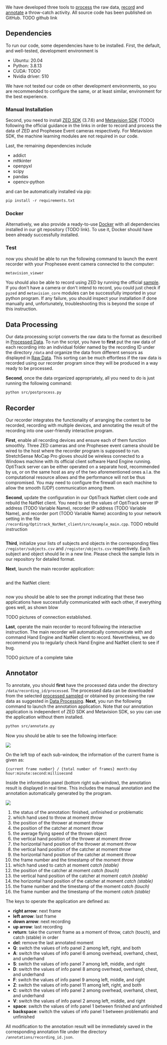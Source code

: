 We have developed three tools to [process](#data-processing) the raw data, [record](#recorder) and [annotate](#annotator) a throw-catch activity. All source code has been published on GitHub. TODO github link

## Dependencies

To run our code, some dependencies have to be installed. First, the default, and well-tested, development environment is

* Ubuntu: 20.04
* Python: 3.8.13
* CUDA: TODO
* Nvidia driver: 510

We have not tested our code on other development environments, so you are recommended to configure the same, or at least similar, environment for the best experience.

### Manual Installation

Second, you need to install [ZED SDK](https://www.stereolabs.com/docs/installation/) (3.7.6) and [Metavision SDK](https://docs.prophesee.ai/stable/installation/index.html) (TODO) following the official guidance in the links in order to record and process the data of ZED and Prophesee Event cameras respectively. For Metavision SDK, the machine learning modules are not required in our code.

Last, the remaining dependencies include

* addict
* mttkinter
* openpyxl
* scipy
* pandas
* opencv-python

and can be automatically installed via pip:

```p
pip install -r requirements.txt
```

### Docker

Alternatively, we also provide a ready-to-use [Docker](https://www.docker.com/) with all dependencies installed in our git repository (TODO link). To use it, Docker should have been already successfully installed.

### Test

now you should be able to run the following command to launch the event recorder with your Prophesee event camera connected to the computer:

```p
metavision_viewer
```

You should also be able to record using ZED by running the official [sample](https://github.com/stereolabs/zed-examples/tree/master/svo%20recording/recording/python). If you don't have a camera or don't intend to record, you could just check if `pyzed` and `metavision_core` modules can be successfully imported in your python program. If any failure, you should inspect your installation if done manually and, unfortunately, troubleshooting this is beyond the scope of this instruction.

 

## Data Processing

Our data processing script converts the raw data to the format as described in [Processed Data](https://lipengroboticsx.github.io/dataset/). To run the script, you have to **first** put the raw data of each recording into an individual folder named by the recording ID under the directory `/data` and organize the data from different sensors as displayed in [Raw Data](https://lipengroboticsx.github.io/dataset/). This sorting can be much effortless if the raw data is recorded using our recorder program since they will be produced in a way ready to be processed.

**Second**, once the data organized appropriately, all you need to do is just running the following command:

```p
python src/postprocess.py
```



## Recorder

Our recorder integrates the functionality of arranging the content to be recorded, recording with multiple devices, and annotating the result of the recording into one user-friendly interactive program. 

**First**, enable all recording devices and ensure each of them function smoothly. Three ZED cameras and one Prophesee event camera should be wired to the host where the recorder program is supposed to run. StretchSense MoCap Pro gloves should be wireless connected to a Windows machine with its official client software Hand Engine running. OptiTrack server can be either operated on a separate host, recommended by us, or on the same host as any of the two aforementioned ones a.l.a. the computational resource allows and the performance will not be thus compromised. You may need to configure the firewall on each machine to allow the smooth (UDP) communication among them.

**Second**, update the configuration in our OptiTrack NatNet client code and rebuild the NatNet client. You need to set the values of OptiTrack server IP address (TODO Variable Name), recorder IP address (TODO Variable Name), and recorder port (TODO Variable Name) according to your network setting in the file `/recording/Optitrack_NatNet_client/src/example_main.cpp`.  TODO rebuild instruction

```p

```

**Third**, initialize your lists of subjects and objects in the corresponding files `/register/subjects.csv` and `/register/objects.csv` respectively. Each subject and object should lie in a new line. Please check the sample lists in our repository for detailed format.

**Next**, launch the main recorder application:

```

```

and the NatNet client:

```

```

now you should be able to see the prompt indicating that these two applications have successfully communicated with each other, if everything goes well, as shown blow 

TODO pictures of connection established.

**Last**, operate the main recorder to record following the interactive instruction. The main recorder will automatically communicate with and command Hand Engine and NatNet client to record. Nevertheless, we do recommend you to regularly check Hand Engine and NatNet client to see if bug.

TODO picture of a complete take

## Annotator

To annotate, you should **first** have the processed data under the directory `/data/recording_id/processed`. The processed data can be downloaded from the selected [processed sampled](https://lipengroboticsx.github.io/dataset/) or obtained by processing the raw data as suggested in [Data Processing](#data-processing).  **Next**, you run the following command to launch the annotation application. Note that our annotation application is independent of ZED SDK and Metavision SDK, so you can use the application without them installed.

```p
python src/annotate.py
```

Now you should be able to see the following interface:

![](https://raw.githubusercontent.com/lipengroboticsx/lipengroboticsx.github.io/main/assets/images/annotation_tool.png)

On the left top of each sub-window, the information of the current frame is given as:

 `{current frame number} / {total number of frames} month:day hour:minute:second:millisecond`

Inside the information panel (bottom right sub-window), the annotation result is displayed in real time. This includes the manual annotation and the annotation automatically generated by the program.

![](https://raw.githubusercontent.com/lipengroboticsx/lipengroboticsx.github.io/main/assets/images/info_panel_explanation.png)

1. the status of the annotation: finished, unfinished or problematic
2. which hand used to throw at moment *throw*
3. the position of the thrower at moment *throw*
4. the position of the catcher at moment *throw*
5. the average flying speed of the thrown object
6.  the vertical hand position of the thrower at moment *throw*
7. the horizontal hand position of the thrower at moment *throw*
8. the vertical hand position of the catcher at moment *throw*
9. the horizontal hand position of the catcher at moment *throw*
10. the frame number and the timestamp of the moment *throw*
11. which hand used to catch at moment *catch (stable)* 
12. the position of the catcher at moment *catch (touch)*
13. the vertical hand position of the catcher at moment *catch (stable)*
14. the horizontal hand position of the catcher at moment *catch (stable)*
15. the frame number and the timestamp of the moment *catch (touch)*
16. the frame number and the timestamp of the moment *catch (stable)*



The keys to operate the application are defined as:

* **right arrow**: next frame
* **left arrow**: last frame
* **down arrow**: next recording
* **up arrow**: last recording
* **return**: take the current frame as a moment of throw, catch (touch), and catch (stable) in order
* **del**: remove the last annotated moment
* **Q**: switch the values of info panel 2 among left, right, and both 
* **A**: switch the values of info panel 6 among overhead, overhand, chest, and underhand
* **S**: switch the values of info panel 7 among left, middle, and right
* **D**: switch the values of info panel 8 among overhead, overhand, chest, and underhand
* **F**: switch the values of info panel 9 among left, middle, and right
* **Z**: switch the values of info panel 11 among left, right, and both
* **C**: switch the values of info panel 2 among overhead, overhand, chest, and underhand
* **V**: switch the values of info panel 2 among left, middle, and right
* **space**: switch the values of info panel 1 between finished and unfinished
* **backspace**: switch the values of info panel 1 between problematic and unfinished

All modification to the annotation result will be immediately saved in the corresponding annotation file under the directory `/annotations/recording_id.json`.

